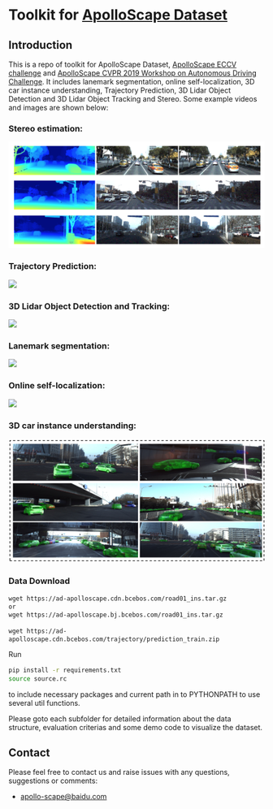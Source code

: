 # Toolkit for [ApolloScape Dataset](http://apolloscape.auto/index.html)

## Introduction
This is a repo of toolkit for ApolloScape Dataset, [ApolloScape ECCV challenge](http://apolloscape.auto/ECCV/index.html) and [ApolloScape CVPR 2019 Workshop on Autonomous Driving Challenge](http://wad.ai/2019/challenge.html). It includes lanemark segmentation, online self-localization, 3D car instance understanding, Trajectory Prediction, 3D Lidar Object Detection and 3D Lidar Object Tracking and Stereo. Some example videos and images are shown below:

### Stereo estimation:
![](./examples/stereo_depth.png)

### Trajectory Prediction:
![](./examples/trajectory-prediction.gif)

### 3D Lidar Object Detection and Tracking:
![](./examples/3d-tracking.gif)

### Lanemark segmentation:
![](./examples/lanemark-segmentation.gif)

### Online self-localization:
![](./examples/self-localization.gif)

### 3D car instance understanding:
![](./examples/3d-car-instance.png)

### Data Download
```
wget https://ad-apolloscape.cdn.bcebos.com/road01_ins.tar.gz 
or
wget https://ad-apolloscape.bj.bcebos.com/road01_ins.tar.gz

wget https://ad-apolloscape.cdn.bcebos.com/trajectory/prediction_train.zip
```

Run 
```bash
pip install -r requirements.txt
source source.rc
```
to include necessary packages and current path in to PYTHONPATH to use several util functions.

Please goto each subfolder for detailed information about the data structure, evaluation criterias and some demo code to visualize the dataset.


## Contact

Please feel free to contact us and raise issues with any questions, suggestions or comments:
* apollo-scape@baidu.com
